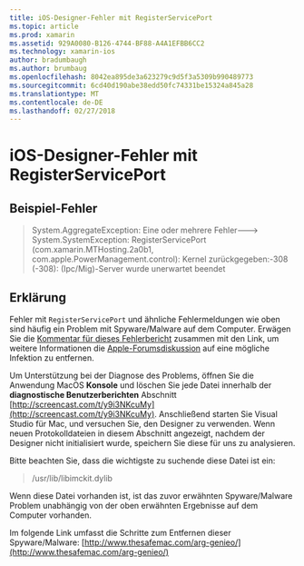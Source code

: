 ```yaml
---
title: iOS-Designer-Fehler mit RegisterServicePort
ms.topic: article
ms.prod: xamarin
ms.assetid: 929A0080-B126-4744-BF88-A4A1EFBB6CC2
ms.technology: xamarin-ios
author: bradumbaugh
ms.author: brumbaug
ms.openlocfilehash: 8042ea895de3a623279c9d5f3a5309b990489773
ms.sourcegitcommit: 6cd40d190abe38edd50fc74331be15324a845a28
ms.translationtype: MT
ms.contentlocale: de-DE
ms.lasthandoff: 02/27/2018
---
```

# <a name="ios-designer-error-with-registerserviceport"></a>iOS-Designer-Fehler mit RegisterServicePort

## <a name="sample-error"></a>Beispiel-Fehler
> System.AggregateException: Eine oder mehrere Fehler---> System.SystemException: RegisterServicePort (com.xamarin.MTHosting.2a0b1, com.apple.PowerManagement.control): Kernel zurückgegeben:-308 (-308): (Ipc/Mig)-Server wurde unerwartet beendet

## <a name="explanation"></a>Erklärung
Fehler mit `RegisterServicePort` und ähnliche Fehlermeldungen wie oben sind häufig ein Problem mit Spyware/Malware auf dem Computer. Erwägen Sie die [Kommentar für dieses Fehlerbericht](https://bugzilla.xamarin.com/show_bug.cgi?id=21907#c4) zusammen mit den Link, um weitere Informationen die [Apple-Forumsdiskussion](https://discussions.apple.com/thread/5596008) auf eine mögliche Infektion zu entfernen. 

Um Unterstützung bei der Diagnose des Problems, öffnen Sie die Anwendung MacOS **Konsole** und löschen Sie jede Datei innerhalb der **diagnostische Benutzerberichten** Abschnitt [http://screencast.com/t/y9i3NKcuMy](http://screencast.com/t/y9i3NKcuMy). Anschließend starten Sie Visual Studio für Mac, und versuchen Sie, den Designer zu verwenden. Wenn neuen Protokolldateien in diesem Abschnitt angezeigt, nachdem der Designer nicht initialisiert wurde, speichern Sie diese für uns zu analysieren.  

Bitte beachten Sie, dass die wichtigste zu suchende diese Datei ist ein: 
> /usr/lib/libimckit.dylib

Wenn diese Datei vorhanden ist, ist das zuvor erwähnten Spyware/Malware Problem unabhängig von der oben erwähnten Ergebnisse auf dem Computer vorhanden.  

Im folgende Link umfasst die Schritte zum Entfernen dieser Spyware/Malware: [http://www.thesafemac.com/arg-genieo/](http://www.thesafemac.com/arg-genieo/)  


